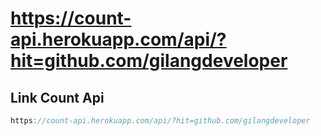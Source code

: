 # https://count-api.herokuapp.com/api/?hit=github.com/gilangdeveloper

## Link Count Api

```js
https://count-api.herokuapp.com/api/?hit=github.com/gilangdeveloper
